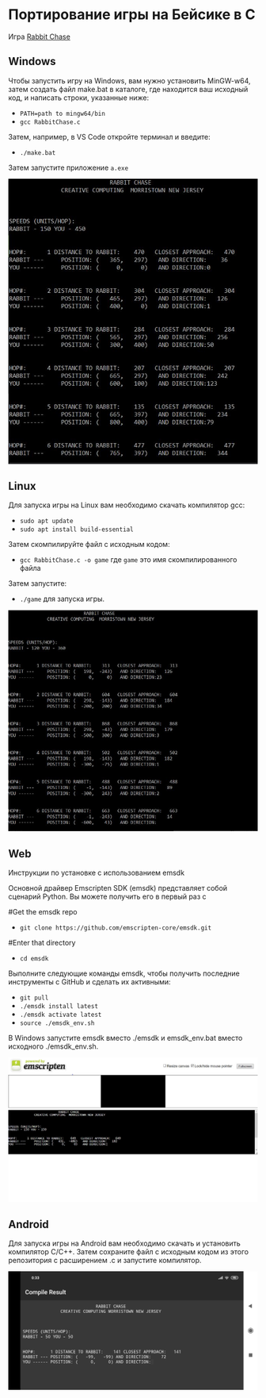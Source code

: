# Портирование игры на Бейсике в C
Игра [Rabbit Chase](https://www.atariarchives.org/morebasicgames/showpage.php?page=132)

## Windows

Чтобы запустить игру на Windows, вам нужно установить MinGW-w64, затем создать файл make.bat в каталоге, где находится ваш исходный код, и написать строки, указанные ниже:

* `PATH=path to mingw64/bin`
* `gcc RabbitChase.c`

Затем, например, в VS Code откройте терминал и введите:

* `./make.bat`

Затем запустите приложение `a.exe`

![Alt-текст](https://raw.githubusercontent.com/ADkii-q/GAME-C/main/screen/win.png)

## Linux

Для запуска игры на Linux вам необходимо скачать компилятор gcc:

* `sudo apt update`
* `sudo apt install build-essential`

Затем скомпилируйте файл с исходным кодом:

* `gcc RabbitChase.c -o game` где `game` это имя скомпилированного файла

Затем запустите:

* `./game` для запуска игры.

![Alt-текст](https://raw.githubusercontent.com/ADkii-q/GAME-C/main/screen/gcc.png)

## Web
Инструкции по установке с использованием emsdk

Основной драйвер Emscripten SDK (emsdk) представляет собой сценарий Python. Вы можете получить его в первый раз с

#Get the emsdk repo

* `git clone https://github.com/emscripten-core/emsdk.git`

#Enter that directory
* `cd emsdk`

Выполните следующие команды emsdk, чтобы получить последние инструменты с GitHub и сделать их активными:
* `git pull`
* `./emsdk install latest`
* `./emsdk activate latest`
* `source ./emsdk_env.sh`

В Windows запустите emsdk вместо ./emsdk и emsdk_env.bat вместо исходного ./emsdk_env.sh.

![Alt-текст](https://raw.githubusercontent.com/ADkii-q/GAME-C/main/screen/web.png)
## Android
Для запуска игры на Android вам необходимо скачать и установить компилятор C/C++. Затем сохраните файл с исходным кодом из этого репозитория с расширением .c и запустите компилятор.

![Alt-текст](https://github.com/ADkii-q/GAME-C/blob/main/screen/Screen.c.png?raw=true)
